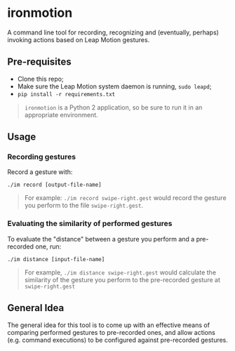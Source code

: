 # ironmotion
A command line tool for recording, recognizing and (eventually, perhaps) invoking actions based on Leap Motion gestures.

## Pre-requisites
* Clone this repo;
* Make sure the Leap Motion system daemon is running, `sudo leapd`;
* `pip install -r requirements.txt`

> `ironmotion` is a Python 2 application, so be sure to run it in an appropriate environment.

## Usage
### Recording gestures
Record a gesture with:

```
./im record [output-file-name]
```

> For example: `./im record swipe-right.gest` would record the gesture you perform to the file `swipe-right.gest`.

### Evaluating the similarity of performed gestures
To evaluate the "distance" between a gesture you perform and a pre-recorded one, run:

```
./im distance [input-file-name]
```

> For example, `./im distance swipe-right.gest` would calculate the similarity of the gesture you perform to the pre-recorded gesture at `swipe-right.gest`

## General Idea
The general idea for this tool is to come up with an effective means of comparing performed gestures to pre-recorded ones, and allow actions (e.g. command executions) to be configured against pre-recorded gestures.
